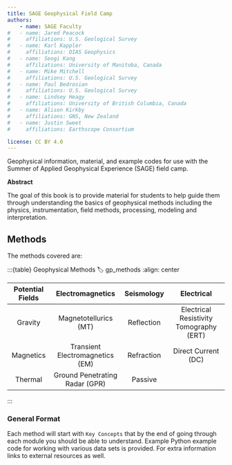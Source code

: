 ```yaml
---
title: SAGE Geophysical Field Camp
authors: 
    - name: SAGE Faculty
#   - name: Jared Peacock
#     affiliations: U.S. Geological Survey
#   - name: Karl Kappler
#     affiliations: DIAS Geophysics
#   - name: Seogi Kang
#     affiliations: University of Manitoba, Canada
#   - name: Mike Mitchell
#     affiliations: U.S. Geological Survey
#   - name: Paul Bedrosian
#     affiliations: U.S. Geological Survey
#   - name: Lindsey Heagy
#     affiliations: University of British Columbia, Canada
#   - name: Alison Kirkby
#     affiliations: GNS, New Zealand
#   - name: Justin Sweet
#     affiliations: Earthscope Consortium

license: CC BY 4.0
---
```


Geophysical information, material, and example codes for use with the Summer of Applied Geophysical Experience (SAGE) field camp.

**Abstract**

The goal of this book is to provide material for students to help guide them through understanding the basics of geophysical methods including the physics, instrumentation, field methods, processing, modeling and interpretation.

## Methods

The methods covered are:

:::{table} Geophysical Methods
:label: gp_methods
:align: center

| Potential Fields | Electromagnetics | Seismology | Electrical |
| :--------------: | :--------------: | :-----: | :--------: |
| Gravity | Magnetotellurics (MT) | Reflection  | Electrical Resistivity Tomography (ERT) |
| Magnetics | Transient Electromagnetics (EM) | Refraction | Direct Current (DC) |
| Thermal | Ground Penetrating Radar (GPR) | Passive | |

:::

### General Format

Each method will start with `Key Concepts` that by the end of going through each module you should be able to understand.  Example Python example code for working with various data sets is provided. For extra information links to external resources as well.

